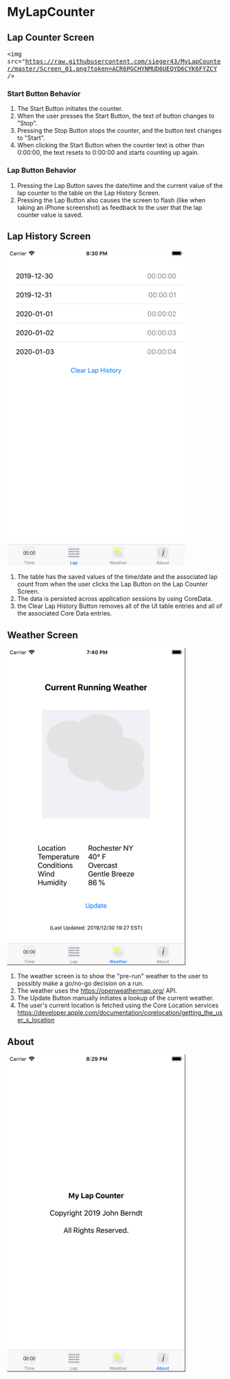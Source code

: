# MyLapCounter

## Lap Counter Screen
<kbd><img src="https://raw.githubusercontent.com/sieger43/MyLapCounter/master/Screen_01.png?token=ACR6PGCHYNMUD6UEQYD6CYK6FYZCY /></kbd>
### Start Button Behavior
1. The Start Button initiates the counter. 
2. When the user presses the Start Button, the text of button changes to "Stop".
3. Pressing the Stop Button stops the counter, and the button text changes to "Start".
4. When clicking the Start Button when the counter text is other than 0:00:00, the text resets to 0:00:00 and starts counting up again.
### Lap Button Behavior
1. Pressing the Lap Button saves the date/time and the current value of the lap counter to the table on the Lap History Screen.
2. Pressing the Lap Button also causes the screen to flash (like when taking an iPhone screenshot) as feedback to the user that the lap counter value is saved.
## Lap History Screen
![screen_02](https://raw.githubusercontent.com/sieger43/LapCounterMockup/master/Screen_02.png)
1. The table has the saved values of the time/date and the associated lap count from when the user clicks the Lap Button on the Lap Counter Screen.
2. The data is persisted across application sessions by using CoreData.
3. the Clear Lap History Button removes all of the UI table entries and all of the associated Core Data entries.
## Weather Screen
![screen_03](https://raw.githubusercontent.com/sieger43/LapCounterMockup/master/Screen_03.png)
1. The weather screen is to show the "pre-run" weather to the user to possibly make a go/no-go decision on a run.
2. The weather uses the https://openweathermap.org/ API.
3. The Update Button manually initiates a lookup of the current weather.
4. The user's current location is fetched using the Core Location services https://developer.apple.com/documentation/corelocation/getting_the_user_s_location
## About
![screen_04](https://raw.githubusercontent.com/sieger43/LapCounterMockup/master/Screen_04.png)
